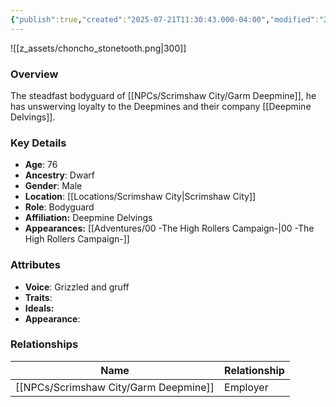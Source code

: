 ```yaml
---
{"publish":true,"created":"2025-07-21T11:30:43.000-04:00","modified":"2025-08-14T15:23:57.000-04:00","published":"2025-08-14T15:23:57.000-04:00","cssclasses":"","Age":"76","Ancestry":["Dwarf"],"Gender":"Male","Location":["[[Scrimshaw City]]"],"Role":["Bodyguard"],"Affiliation":["Deepmine Delvings"],"Appearances":["[[00 -The High Rollers Campaign-]]"]}
---
```



![[z_assets/choncho_stonetooth.png|300]]

### Overview
 The steadfast bodyguard of [[NPCs/Scrimshaw City/Garm Deepmine]], he has unswerving loyalty to the Deepmines and their company [[Deepmine Delvings]].
### Key Details
- **Age**: 76
- **Ancestry**: Dwarf
- **Gender**: Male
- **Location**: [[Locations/Scrimshaw City\|Scrimshaw City]]
- **Role**: Bodyguard
- **Affiliation:** Deepmine Delvings
- **Appearances:** [[Adventures/00 -The High Rollers Campaign-\|00 -The High Rollers Campaign-]]

### Attributes
- **Voice**: Grizzled and gruff
- **Traits**: 
- **Ideals:** 
- **Appearance**: 

### Relationships

| Name              | Relationship |
| ----------------- | ------------ |
| [[NPCs/Scrimshaw City/Garm Deepmine]] | Employer     |
